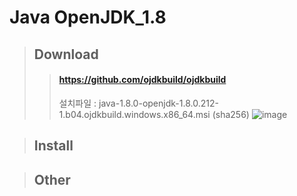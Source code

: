# Java OpenJDK_1.8

> ## Download
>> #### https://github.com/ojdkbuild/ojdkbuild
>> 설치파일 : java-1.8.0-openjdk-1.8.0.212-1.b04.ojdkbuild.windows.x86_64.msi (sha256)
>> ![image](https://user-images.githubusercontent.com/51815947/59498068-9e7edf00-8ecf-11e9-88d6-fcec3efe1bb9.png)





> ## Install

> ## Other
